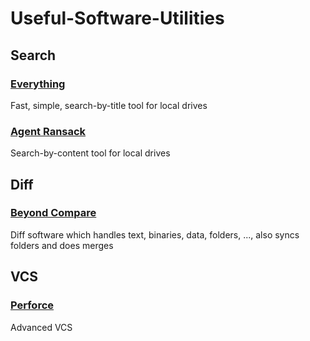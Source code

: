 # Useful-Software-Utilities

## Search

### [Everything](https://www.voidtools.com/)
Fast, simple, search-by-title tool for local drives

### [Agent Ransack](https://www.mythicsoft.com/agentransack/)
Search-by-content tool for local drives

## Diff

### [Beyond Compare](http://www.scootersoftware.com/download.php)
Diff software which handles text, binaries, data, folders, ..., also syncs folders and does merges

## VCS

### [Perforce](https://www.perforce.com/downloads/helix-core-p4d)
Advanced VCS
